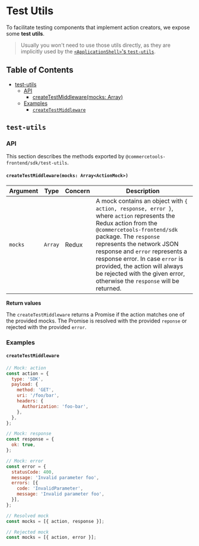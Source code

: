 # Test Utils

To facilitate testing components that implement action creators, we expose some **test utils**.

> Usually you won't need to use those utils directly, as they are implicitly used by the [`<ApplicationShell>`'s `test-utils`](https://github.com/commercetools/merchant-center-application-kit/tree/master/packages/application-shell/src/test-utils).

## Table of Contents

- [test-utils](#test-utils-1)
  - [API](#api)
    - [createTestMiddleware(mocks: Array<ActionMock>)](#createtestmiddlewaremocks-arrayactionmock)
  - [Examples](#examples)
    - [`createTestMiddleware`](#createtestmiddleware)

## `test-utils`

### API

This section describes the methods exported by `@commercetools-frontend/sdk/test-utils`.

#### `createTestMiddleware(mocks: Array<ActionMock>)`

| Argument              | Type          | Concern                                                                                                                                                                                            | Description                                                                                                                                                                                                                                                                                                                               |
| --------------------- | ------------- | -------------------------------------------------------------------------------------------------------------------------------------------------------------------------------------------------- | ----------------------------------------------------------------------------------------------------------------------------------------------------------------------------------------------------------------------------------------------------------------------------------------------------------------------------------------- |
| `mocks`    | `Array`       | Redux                                                                                                                                                                                              | A mock contains an object with `{ action, response, error }`, where `action` represents the Redux action from the `@commercetools-frontend/sdk` package. The `response` represents the network JSON response and `error` represents a response error. In case `error` is provided, the action will always be rejected with the given error, otherwise the `response` will be returned.  |

**Return values**

The `createTestMiddleware` returns a Promise if the action matches one of the provided mocks. The Promise is resolved with the provided `reponse` or rejected with the provided `error`.

### Examples

#### `createTestMiddleware`

```js
// Mock: action
const action = {
  type: 'SDK',
  payload: {
    method: 'GET',
    uri: '/foo/bar',
    headers: {
      Authorization: 'foo-bar',
    },
  },
};

// Mock: response
const response = {
  ok: true,
};

// Mock: error
const error = {
  statusCode: 400,
  message: 'Invalid parameter foo',
  errors: [{
    code: 'InvalidParameter',
    message: 'Invalid parameter foo',
  }],
};

// Resolved mock
const mocks = [{ action, response }];

// Rejected mock
const mocks = [{ action, error }];
```
